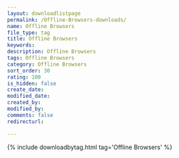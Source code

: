 ```yaml
---
layout: downloadlistpage
permalink: /Offline-Browsers-downloads/
name: Offline Browsers
file_type: tag
title: Offline Browsers
keywords:
description: Offline Browsers
tags: Offline Browsers
category: Offline Browsers
sort_order: 30
rating: 100
is_hidden: false
create_date:
modified_date:
created_by:
modified_by:
comments: false
redirecturl:

---
```

 {% include downloadbytag.html tag='Offline Browsers' %}
